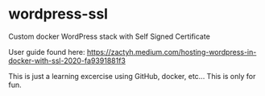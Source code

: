# wordpress-ssl
Custom docker WordPress stack with Self Signed Certificate

User guide found here: https://zactyh.medium.com/hosting-wordpress-in-docker-with-ssl-2020-fa9391881f3

This is just a learning excercise using GitHub, docker, etc...  This is only for fun.
